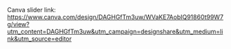 Canva slider link: https://www.canva.com/design/DAGHGfTm3uw/WVaKE7AobIQ91860t99W7g/view?utm_content=DAGHGfTm3uw&utm_campaign=designshare&utm_medium=link&utm_source=editor
